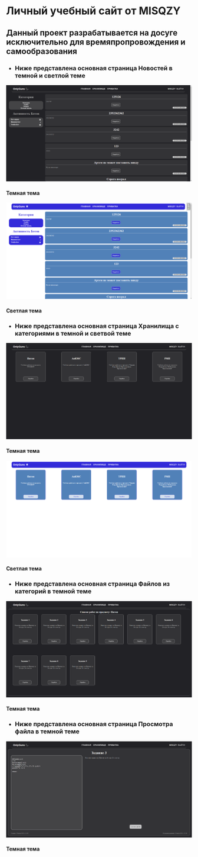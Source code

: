 # Личный учебный сайт от MISQZY
## Данный проект разрабатывается на досуге исключительно для времяпропровождения и самообразования

* ### Ниже представлена основная страница **Новостей** в темной и светлой теме
![alt text](examples/news-dark.png)
#### Темная тема
![alt text](examples/news-light.png)
#### Светлая тема

* ### Ниже представлена основная страница **Хранилища** с категориями в темной и светвой теме
 ![alt text](examples/categories-dark.png)
#### Темная тема
![alt text](examples/categories-light.png)
#### Светлая тема

* ### Ниже представлена основная страница **Файлов** из категорий в темной теме
 ![alt text](examples/cards-dark.png)
#### Темная тема

* ### Ниже представлена основная страница **Просмотра файла** в темной теме
 ![alt text](examples/file_view.png)
#### Темная тема
